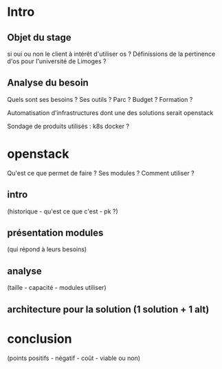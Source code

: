 # Intro

## Objet du stage
si oui ou non le client à intérêt d'utiliser os ? Définissions de la pertinence d'os pour l'université de Limoges ?

## Analyse du besoin
Quels sont ses besoins ? Ses outils ? Parc ? Budget ? Formation ?

Automatisation d'infrastructures dont une des solutions serait openstack

Sondage de produits utilisés : k8s docker ?

# openstack

Qu'est ce que permet de faire ?
Ses modules ? Comment utiliser ?

## intro
(historique - qu'est ce que c'est - pk ?)

## présentation modules
(qui répond à leurs besoins)

## analyse
(taille - capacité - modules utiliser)

## architecture pour la solution (1 solution + 1 alt)

# conclusion
(points positifs - négatif - coût - viable ou non)
